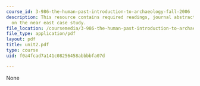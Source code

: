 ```yaml
---
course_id: 3-986-the-human-past-introduction-to-archaeology-fall-2006
description: This resource contains required readings, journal abstracts, and synopses
  on the near east case study.
file_location: /coursemedia/3-986-the-human-past-introduction-to-archaeology-fall-2006/f0a4fcad7a141c08256458abbbbfa07d_unit2.pdf
file_type: application/pdf
layout: pdf
title: unit2.pdf
type: course
uid: f0a4fcad7a141c08256458abbbbfa07d

---
```

None